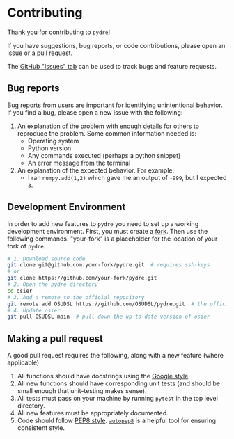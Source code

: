 # Contributing

Thank you for contributing to `pydre`! 

If you have suggestions, bug reports, or code contributions, please open an issue or a pull request.

The [GitHub "Issues" tab](https://github.com/OSUDSL/pydre/issues) can be used to track bugs and feature requests. 

## Bug reports
Bug reports from users are important for identifying unintentional behavior. If you find a bug, please open a new issue with the following:

1. An explanation of the problem with enough details for others to reproduce the problem. Some  common information needed is:
    * Operating system
    * Python version
    * Any commands executed (perhaps a python snippet)
    * An error message from the terminal
2. An explanation of the expected behavior. For example:
    * I ran `numpy.add(1,2)` which gave me an output of `-999`, but I expected `3`. 


## Development Environment
In order to add new features to `pydre` you need to set up a working development environment.
First, you must create a [fork](https://github.com/OSUDSL/pydre/fork). Then use the following 
commands. "your-fork" is a placeholder for the location of your fork of `pydre`.

```bash
# 1. Download source code
git clone git@github.com:your-fork/pydre.git  # requires ssh-keys
# or 
git clone https://github.com/your-fork/pydre.git
# 2. Open the pydre directory
cd osier
# 3. Add a remote to the official repository
git remote add OSUDSL https://github.com/OSUDSL/pydre.git  # the official repository
# 4. Update osier
git pull OSUDSL main  # pull down the up-to-date version of osier
```


## Making a pull request
A good pull request requires the following, along with a new feature (where applicable)
1. All functions should have docstrings using the [Google style](https://sphinxcontrib-napoleon.readthedocs.io/en/latest/example_google.html).
2. All new functions should have corresponding unit tests (and should be small enough that unit-testing makes sense).
3. All tests must pass on your machine by running `pytest` in the top level directory.
4. All new features must be appropriately documented.
5. Code should follow [PEP8 style](http://www.python.org/dev/peps/pep-0008/). [`autopep8`](https://pypi.org/project/autopep8/) is a helpful tool for ensuring consistent style.